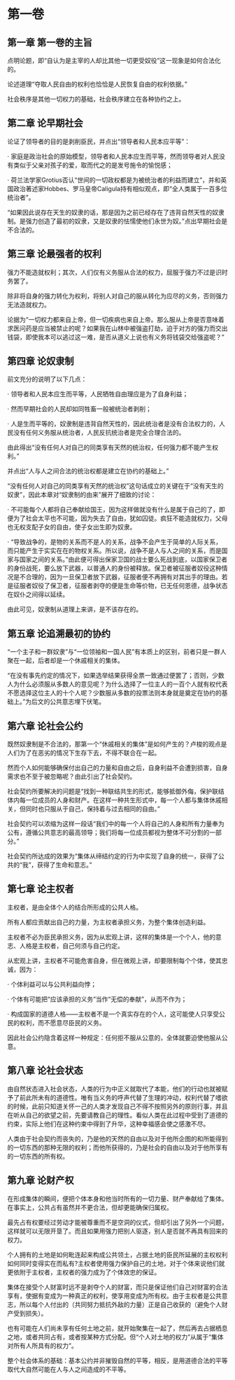 # 第一卷

## 第一章 第一卷的主旨

点明论题，即“自认为是主宰的人却比其他一切更受奴役”这一现象是如何合法化的。

论述道理“夺取人民自由的权利也恰恰是人民恢复自由的权利依据。”

社会秩序是其他一切权力的基础，社会秩序建立在各种协约之上。

## 第二章 论早期社会

论证了领导者的目的是剥削臣民，并点出“领导者和人民本应平等”：

· 家庭是政治社会的原始模型，领导者和人民本应生而平等，然而领导者对人民没有类似于父亲对孩子的爱，取而代之的是发号施令的愉悦感；

· 荷兰法学家Grotius否认“世间的一切政权都是为被统治者的利益而建立”，并和英国政治著述家Hobbes、罗马皇帝Caligula持有相似观点，即“全人类属于一百多位统治者”。

“如果因此说存在天生的奴隶的话，那是因为之前已经存在了违背自然天性的奴隶制。是强力创造了最初的奴隶，又是奴隶的怯懦使他们永世为奴。”点出早期社会是不合法的。

## 第三章 论最强者的权利

强力不能造就权利；其次，人们仅有义务服从合法的权力，屈服于强力不过是识时务罢了。

除非将自身的强力转化为权利，将别人对自己的服从转化为应尽的义务，否则强力无法造就权力。

论据为“一切权力都来自上帝，但一切疾病也来自上帝。那么服从上帝是否意味着求医问药是应当被禁止的呢？如果我在山林中被强盗打劫，迫于对方的强力而交出钱袋，即使我本可以逃过这一难，是否从道义上说也有义务将钱袋交给强盗呢？”

## 第四章 论奴隶制

前文充分的说明了以下几点：

· 领导者和人民本应生而平等，人民牺牲自由理应是为了自身利益；

· 然而早期社会的人民却如同牲畜一般被统治者剥削；

· 人是生而平等的，奴隶制是违背自然天性的，因此统治者是没有合法权力的，人民没有任何义务服从统治者，人民反抗统治者是完全合理合法的。

由此得出“没有任何人对自己的同类享有天然的统治权，任何强力都不能产生权利。”

并点出“人与人之间合法的统治权都是建立在协约的基础上。”

“没有任何人对自己的同类享有天然的统治权”这句话成立的关键在于“没有天生的奴隶”，因此本章对“奴隶制的由来”展开了细致的讨论：

· 不可能每个人都将自己奉献给国王，因为这样做就没有什么是属于自己的了，即便为了社会太平也不可能，因为失去了自由，犹如囚徒。疯狂不能造就权力，父母也无权支配子女的自由，使子女出生即为奴隶。

· “导致战争的，是物的关系而不是人的关系，战争不会产生于简单的人际关系，而只能产生于实实在在的物权关系。所以说，战争不是人与人之间的关系，而是国家与国家之间的关系。”由此便可得出保家卫国的战士要么死战到底，以国家保卫者的身份战死，要么放下武器，以普通人的身份被释放。保卫者被征服者奴役这种情况是不合理的，因为一旦保卫者放下武器，征服者便不再拥有对其出手的理由。若是征服者奴役了保卫者，征服者剥夺的便是生命等价物，已无任何恩德，战争状态在奴仆之间得以延续。

由此可见，奴隶制从道理上来讲，是不该存在的。

## 第五章 论追溯最初的协约

“一个主子和一群奴隶”与“一位领袖和一国人民”有本质上的区别，前者只是一群人聚在一起，后者却是一个休戚相关的集体。

“在没有事先约定的情况下，如果选举结果获得全票一致通过便罢了；否则，少数人为什么必须服从多数人的意见呢？为什么选择了一位主人的一百个人就有权代表不愿选择这位主人的十个人呢？少数服从多数的投票法则本身就是奠定在协约的基础上。”为后文的公共意志埋下伏笔。

## 第六章 论社会公约

既然奴隶制是不合法的，那第一个“休戚相关的集体”是如何产生的？卢梭的观点是人们为了在恶劣的情况下生存下去，不得不联合在一起。

然而个人如何能够确保付出自己的力量和自由之后，自身利益不会遭到损害，自身需求也不至于被忽略呢？由此引出了社会契约。

社会契约所要解决的问题是“找到一种联结共生的形式，能够抵御外侮，保护联结体内每一位成员的人身和财产。在这样一种共生形式中，每一个人都与集体休戚相关，但同时也只服从于自己，保持着与过去相同的自由。”

社会契约可以浓缩为这样一段话“我们中的每一个人将自己的人身和所有力量奉为公有，遵循公共意志的最高领导；我们将每一位成员都视为整体不可分割的一部分。”

社会契约所达成的效果为“集体从缔结约定的行为中实现了自身的统一，获得了公共的“我”，获得了生命和意志。”

## 第七章 论主权者

主权者，是由全体个人的结合所形成的公共人格。

所有人都应贡献出自己的力量，为主权者承担义务，为整个集体创造利益。

主权者不必为臣民承担义务，因为从宏观上讲，这样的集体是一个个人，他的意志、人格是主权者，自己何须与自己约定。

从宏观上讲，主权者不可能危害自身，但在微观上讲，却要限制每个个体，使其忠诚，因为：

· 个体利益可以与公共利益向悖；

· 个体有可能把“应该承担的义务”当作“无偿的奉献”，从而不作为；

· 构成国家的道德人格——主权者不是一个真实存在的个人，这可能使人只享受公民的权利，而不愿意尽臣民的义务。

因此社会公约隐含着这样一种规定：任何拒不服从公意的，全体就要迫使他服从公意。

## 第八章 论社会状态

由自然状态进入社会状态，人类的行为中正义就取代了本能，他们的行动也就被赋予了前此所未有的道德性。唯有当义务的呼声代替了生理的冲动，权利代替了嗜欲的时候，此前只知道关怀一己的人类才发现自己不得不按照另外的原则行事，并且在听从自己的欲望之前，先要请教自己的理性。看似人类在此过程中受到了道德的约束，实际上他们在这种约束中得到了升华，这种幸福感会使之感激不尽。

人类由于社会契约而丧失的，乃是他的天然的自由以及对于他所企图的和所能得到的一切东西的那种无限的权利；而他所获得的，乃是社会的自由以及对于他所享有的一切东西的所有权。

## 第九章 论财产权

在形成集体的瞬间，便把个体本身和他当时所有的一切力量、财产奉献给了集体。在事实上，公共占有虽然并不更合法，但却更能确保归属权。

最先占有权要经过劳动才能被尊重而不是空洞的仪式，但却引出了另外一个问题，这样就可以无限开垦了。而且如果用强力把别人驱逐，别人是否就不再具有回来的权力。

个人拥有的土地是如何毗连起来构成公共领土，占据土地的臣民所延展的主权权利如何同时变得实在而私有?主权者使用强力保护自己的土地，对于个体来说他们就更依附于主权者，主权者的强力成为了个体效忠的保证。

集体在接受个人财富时远不是剥夺个人的财富，而只是保证他们自己对财富的合法享有，使据有变成为一种真正的权利，使享用变成为所有权。由于主权者是公共意志，所以每个人付出的（共同努力抵抗外敌的力量）正是自己收获的（避免个人财产受到损失）。

也有可能在人们尚未享有任何土地之前，就开始聚集在一起了，然后再去占据栖息之地，或者共同占有，或者按某种方式分配。但“个人对土地的权力”从属于“集体对所有人所具有的权力”。

整个社会体系的基础：基本公约并非摧毁自然的平等，相反，是用道德合法的平等取代大自然可能在人与人之间造成的不平等。
